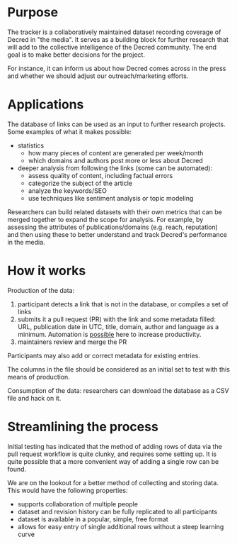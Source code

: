 # Purpose

The tracker is a collaboratively maintained dataset recording coverage of Decred in "the media". It serves as a building block for further research that will add to the collective intelligence of the Decred community. The end goal is to make better decisions for the project.

For instance, it can inform us about how Decred comes across in the press and whether we should adjust our outreach/marketing efforts.

# Applications

The database of links can be used as an input to further research projects. Some examples of what it makes possible:

* statistics
  * how many pieces of content are generated per week/month
  * which domains and authors post more or less about Decred
* deeper analysis from following the links (some can be automated):
  * assess quality of content, including factual errors
  * categorize the subject of the article
  * analyze the keywords/SEO
  * use techniques like sentiment analysis or topic modeling

Researchers can build related datasets with their own metrics that can be merged together to expand the scope for analysis. For example, by assessing the attributes of publications/domains (e.g. reach, reputation) and then using these to better understand and track Decred's performance in the media.

# How it works

Production of the data:

1. participant detects a link that is not in the database, or compiles a set of links
2. submits it a pull request (PR) with the link and some metadata filled: URL, publication date in UTC, title, domain, author and language as a minimum. Automation is [possible](https://github.com/RichardRed0x/decred-media-tracker/issues/16) here to increase productivity.
3. maintainers review and merge the PR

Participants may also add or correct metadata for existing entries.

The columns in the file should be considered as an initial set to test with this means of production.

Consumption of the data: researchers can download the database as a CSV file and hack on it.

# Streamlining the process

Initial testing has indicated that the method of adding rows of data via the pull request workflow is quite clunky, and requires some setting up. It is quite possible that a more convenient way of adding a single row can be found.

We are on the lookout for a better method of collecting and storing data. This would have the following properties:

* supports collaboration of multiple people
* dataset and revision history can be fully replicated to all participants
* dataset is available in a popular, simple, free format
* allows for easy entry of single additional rows without a steep learning curve
